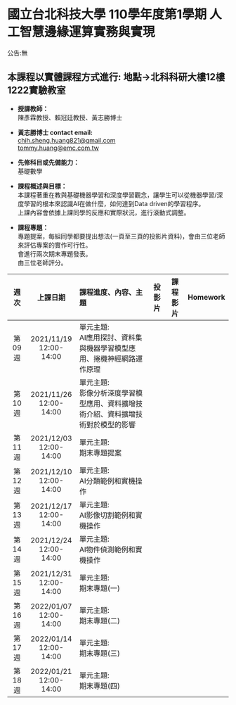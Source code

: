 # 國立台北科技大學 110學年度第1學期 人工智慧邊緣運算實務與實現
 
公告:無<br>  

## 本課程以實體課程方式進行: 地點→北科科研大樓12樓1222實驗教室

* **授課教師：** <br>
陳彥霖教授、賴冠廷教授、黃志勝博士 <br>

* **黃志勝博士 contact email:**<br> 
chih.sheng.huang821@gmail.com<br>
tommy.huang@emc.com.tw<br>

* **先修科目或先備能力：**<br>
基礎數學<br>

* **課程概述與目標：**<br>
本課程著重在教與基礎機器學習和深度學習觀念，讓學生可以從機器學習/深度學習的根本來認識AI在做什麼，如何達到Data driven的學習程序。<br>
上課內容會依據上課同學的反應和實際狀況，進行滾動式調整。<br>

* **課程專題：**<br>
專題提案，每組同學都要提出想法(一頁至三頁的投影片資料)，會由三位老師來評估專案的實作可行性。<br>
會進行兩次期末專題發表。<br>
由三位老師評分。

 |週次|上課日期|課程進度、內容、主題|投影片|課程影片|Homework|
 |:---:|:---:|:---|:---:|:---:|:---:|
 |第09週|2021/11/19 <br>12:00-14:00|單元主題:<br>AI應用探討、資料集與機器學習模型應用、捲機神經網路運作原理	|  |  ||
 |第10週|2021/11/26 <br>12:00-14:00|單元主題:<br>影像分析深度學習模型應用、資料擴增技術介紹、資料擴增技術對於模型的影響<Br>|  |  ||
 |第11週|2021/12/03 <br>12:00-14:00|單元主題:<br>期末專題提案|  |  ||
 |第12週|2021/12/10 <br>12:00-14:00|單元主題:<br>AI分類範例和實機操作|  |  ||
 |第13週|2021/12/17 <br>12:00-14:00|單元主題:<br>AI影像切割範例和實機操作|  |  ||
 |第14週|2021/12/24 <br>12:00-14:00|單元主題:<br>AI物件偵測範例和實機操作|  |  ||
 |第15週|2021/12/31 <br>12:00-14:00|單元主題:<br>期末專題(一)|  |  ||
 |第16週|2022/01/07 <br>12:00-14:00|單元主題:<br>期末專題(二)|  |  ||
 |第17週|2022/01/14 <br>12:00-14:00|單元主題:<br>期末專題(三)|  |  ||
 |第18週|2022/01/21 <br>12:00-14:00|單元主題:<br>期末專題(四)|  |  ||

 


